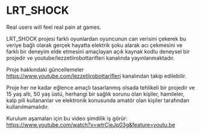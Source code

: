 # LRT_SHOCK
Real users will feel real pain at games.

LRT_SHOCK projesi farklı oyunlardan oyuncunun can verisini çekerek bu veriye bağlı olarak gerçek hayatta elektrik şoku alarak acı çekmesini ve farklı bir deneyim elde etmesini amaçlayan açık kaynak kodlu deneysel bir projedir ve youtube/lezzetlirobottarifleri kanalında yayınlanmaktadır.

Proje hakkındaki güncellemeler https://www.youtube.com/lezzetlirobottarifleri kanalından takip edilebilir.

Proje her ne kadar eğlence amaçlı tasarlanmış olsada tehlikeli bir projedir ve 15 yaş altı, 50 yaş üstü, herhangi bir sağlık sorunu olan kişiler, hamileler, kalp pili kullananlar ve elektronik konusunda amatör olan kişiler tarafından kullanılmamalıdır. 


Kurulum aşamaları için bu video şimdilik iş görür:
https://www.youtube.com/watch?v=wtrCjeJp03g&feature=youtu.be
